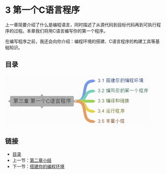 # 3 第一个C语言程序

上一章简要介绍了什么是编程语言，同时描述了从源代码到目标代码再到可执行程序的过程。本章我们将用C语言编写你的第一个程序。

在编写程序之前，我还会向你介绍：编程环境的搭建、C语言程序的构建工具等基础知识。

## 目录

![目录](./images/03.0.content.png)

## 链接

- [目录](./preface.md)
- 上一节：[第二章小结](./02.5.md)
- 下一节：[搭建你的编程环境](./03.1.md)